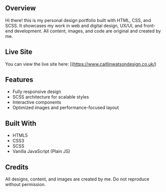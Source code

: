 ## Overview
Hi there! this is my personal design portfolio built with HTML, CSS, and SCSS. It showcases my work in web and digital design, UX/UI, and front-end development. All content, images, and code are original and created by me.

## Live Site
You can view the live site here: [(https://www.caitlinwatsondesign.co.uk/)

## Features

- Fully responsive design
- SCSS architecture for scalable styles
- Interactive components
- Optimized images and performance-focused layout

## Built With

- HTML5
- CSS3
- SCSS
- Vanilla JavaScript (Plain JS)

## Credits

All designs, content, and images are created by me. Do not reproduce without permission.
